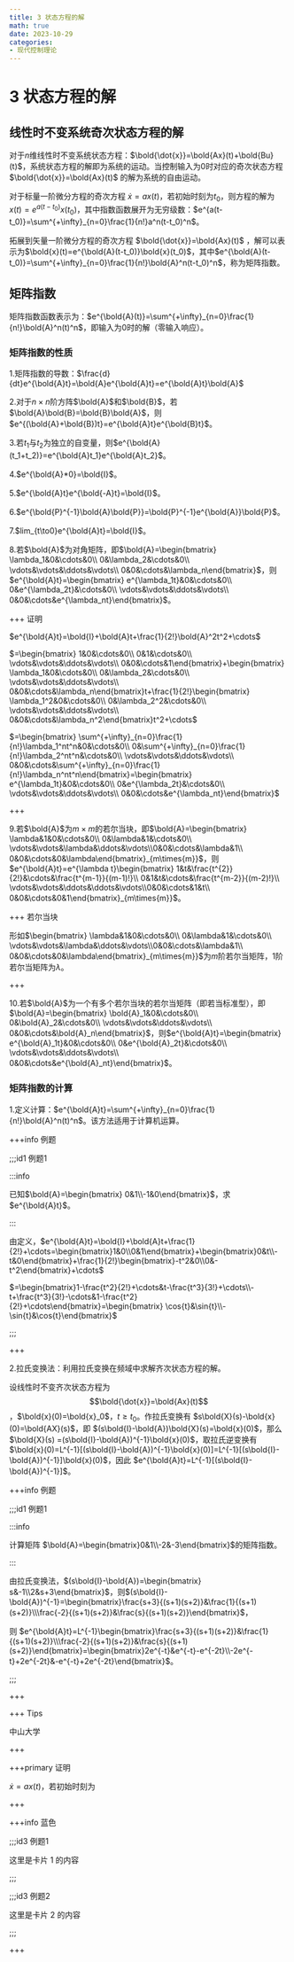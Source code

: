 ```yaml
---
title: 3 状态方程的解
math: true
date: 2023-10-29
categories:
- 现代控制理论
---
```


# 3 状态方程的解

## 线性时不变系统奇次状态方程的解

对于$n$维线性时不变系统状态方程：$\bold{\dot{x}}=\bold{Ax}(t)+\bold{Bu}(t)$，系统状态方程的解即为系统的运动。当控制输入为$0$时对应的奇次状态方程 $\bold{\dot{x}}=\bold{Ax}(t)$ 的解为系统的自由运动。

对于标量一阶微分方程的奇次方程 $\dot{x}=ax(t)$，若初始时刻为$t_0$，则方程的解为$x(t)=e^{a(t-t_0)}x(t_0)$，其中指数函数展开为无穷级数：$e^{a(t-t_0)}=\sum^{+\infty}_{n=0}\frac{1}{n!}a^n(t-t_0)^n$。

拓展到矢量一阶微分方程的奇次方程 $\bold{\dot{x}}=\bold{Ax}(t)$ ，解可以表示为$\bold{x}(t)=e^{\bold{A}(t-t_0)}\bold{x}(t_0)$，其中$e^{\bold{A}(t-t_0)}=\sum^{+\infty}_{n=0}\frac{1}{n!}\bold{A}^n(t-t_0)^n$，称为矩阵指数。

## 矩阵指数

矩阵指数函数表示为：$e^{\bold{A}(t)}=\sum^{+\infty}_{n=0}\frac{1}{n!}\bold{A}^n(t)^n$，即输入为$0$时的解（零输入响应）。

### 矩阵指数的性质

1.矩阵指数的导数：$\frac{d}{dt}e^{\bold{A}t}=\bold{A}e^{\bold{A}t}=e^{\bold{A}t}\bold{A}$

2.对于$n\times{n}$阶方阵$\bold{A}$和$\bold{B}$，若$\bold{A}\bold{B}=\bold{B}\bold{A}$，则$e^{(\bold{A}+\bold{B})t}=e^{\bold{A}t}e^{\bold{B}t}$。

3.若$t_1$与$t_2$为独立的自变量，则$e^{\bold{A}(t_1+t_2)}=e^{\bold{A}t_1}e^{\bold{A}t_2}$。

4.$e^{\bold{A}*0}=\bold{I}$。

5.$e^{\bold{A}t}e^{\bold{-A}t}=\bold{I}$。

6.$e^{\bold{P}^{-1}\bold{A}\bold{P}}=\bold{P}^{-1}e^{\bold{A}}\bold{P}$。

7.$lim_{t\to0}e^{\bold{A}t}=\bold{I}$。

8.若$\bold{A}$为对角矩阵，即$\bold{A}=\begin{bmatrix} \lambda_1&0&\cdots&0\\ 0&\lambda_2&\cdots&0\\  \vdots&\vdots&\ddots&\vdots\\ 0&0&\cdots&\lambda_n\end{bmatrix}$，则$e^{\bold{A}t}=\begin{bmatrix} e^{\lambda_1t}&0&\cdots&0\\ 0&e^{\lambda_2t}&\cdots&0\\  \vdots&\vdots&\ddots&\vdots\\ 0&0&\cdots&e^{\lambda_nt}\end{bmatrix}$。

+++ 证明

$e^{\bold{A}t}=\bold{I}+\bold{A}t+\frac{1}{2!}\bold{A}^2t^2+\cdots$

$=\begin{bmatrix} 1&0&\cdots&0\\ 0&1&\cdots&0\\  \vdots&\vdots&\ddots&\vdots\\ 0&0&\cdots&1\end{bmatrix}+\begin{bmatrix} \lambda_1&0&\cdots&0\\ 0&\lambda_2&\cdots&0\\  \vdots&\vdots&\ddots&\vdots\\ 0&0&\cdots&\lambda_n\end{bmatrix}t+\frac{1}{2!}\begin{bmatrix} \lambda_1^2&0&\cdots&0\\ 0&\lambda_2^2&\cdots&0\\  \vdots&\vdots&\ddots&\vdots\\ 0&0&\cdots&\lambda_n^2\end{bmatrix}t^2+\cdots$

$=\begin{bmatrix} \sum^{+\infty}_{n=0}\frac{1}{n!}\lambda_1^nt^n&0&\cdots&0\\ 0&\sum^{+\infty}_{n=0}\frac{1}{n!}\lambda_2^nt^n&\cdots&0\\  \vdots&\vdots&\ddots&\vdots\\ 0&0&\cdots&\sum^{+\infty}_{n=0}\frac{1}{n!}\lambda_n^nt^n\end{bmatrix}=\begin{bmatrix} e^{\lambda_1t}&0&\cdots&0\\ 0&e^{\lambda_2t}&\cdots&0\\  \vdots&\vdots&\ddots&\vdots\\ 0&0&\cdots&e^{\lambda_nt}\end{bmatrix}$

+++

9.若$\bold{A}$为$m\times{m}$的若尔当块，即$\bold{A}=\begin{bmatrix} \lambda&1&0&\cdots&0\\ 0&\lambda&1&\cdots&0\\  \vdots&\vdots&\lambda&\ddots&\vdots\\0&0&\cdots&\lambda&1\\ 0&0&\cdots&0&\lambda\end{bmatrix}_{m\times{m}}$，则$e^{\bold{A}t}=e^{\lambda t}\begin{bmatrix} 1&t&\frac{t^{2}}{2!}&\cdots&\frac{t^{m-1}}{(m-1)!}\\ 0&1&t&\cdots&\frac{t^{m-2}}{(m-2)!}\\  \vdots&\vdots&\ddots&\ddots&\vdots\\0&0&\cdots&1&t\\ 0&0&\cdots&0&1\end{bmatrix}_{m\times{m}}$。

+++ 若尔当块

形如$\begin{bmatrix} \lambda&1&0&\cdots&0\\ 0&\lambda&1&\cdots&0\\  \vdots&\vdots&\lambda&\ddots&\vdots\\0&0&\cdots&\lambda&1\\ 0&0&\cdots&0&\lambda\end{bmatrix}_{m\times{m}}$为$m$阶若尔当矩阵，1阶若尔当矩阵为$\lambda$。

+++

10.若$\bold{A}$为一个有多个若尔当块的若尔当矩阵（即若当标准型），即$\bold{A}=\begin{bmatrix} \bold{A}_1&0&\cdots&0\\ 0&\bold{A}_2&\cdots&0\\  \vdots&\vdots&\ddots&\vdots\\ 0&0&\cdots&\bold{A}_n\end{bmatrix}$，则$e^{\bold{A}t}=\begin{bmatrix} e^{\bold{A}_1t}&0&\cdots&0\\ 0&e^{\bold{A}_2t}&\cdots&0\\  \vdots&\vdots&\ddots&\vdots\\ 0&0&\cdots&e^{\bold{A}_nt}\end{bmatrix}$。

### 矩阵指数的计算

1.定义计算：$e^{\bold{A}t}=\sum^{+\infty}_{n=0}\frac{1}{n!}\bold{A}^n(t)^n$。该方法适用于计算机运算。

+++info  例题

;;;id1 例题1

:::info 

已知$\bold{A}=\begin{bmatrix} 0&1\\-1&0\end{bmatrix}$，求$e^{\bold{A}t}$。

:::

由定义，$e^{\bold{A}t}=\bold{I}+\bold{A}t+\frac{1}{2!}+\cdots=\begin{bmatrix}1&0\\0&1\end{bmatrix}+\begin{bmatrix}0&t\\-t&0\end{bmatrix}+\frac{1}{2!}\begin{bmatrix}-t^2&0\\0&-t^2\end{bmatrix}+\cdots$

$=\begin{bmatrix}1-\frac{t^2}{2!}+\cdots&t-\frac{t^3}{3!}+\cdots\\-t+\frac{t^3}{3!}-\cdots&1-\frac{t^2}{2!}+\cdots\end{bmatrix}=\begin{bmatrix} \cos{t}&\sin{t}\\-\sin{t}&\cos{t}\end{bmatrix}$

;;; 

+++

2.拉氏变换法：利用拉氏变换在频域中求解齐次状态方程的解。

设线性时不变齐次状态方程为 $$\bold{\dot{x}}=\bold{Ax}(t)$$，$\bold{x}(0)=\bold{x}_0$，$t\geq{t_0}$。作拉氏变换有 $s\bold{X}(s)-\bold{x}(0)=\bold{AX}(s)$，即 $(s\bold{I}-\bold{A})\bold{X}(s)=\bold{x}(0)$，那么 $\bold{X}(s) =(s\bold{I}-\bold{A})^{-1}\bold{x}(0)$，取拉氏逆变换有 $\bold{x}(0)=L^{-1}[(s\bold{I}-\bold{A})^{-1}\bold{x}(0)]=L^{-1}[(s\bold{I}-\bold{A})^{-1}]\bold{x}(0)$，因此 $e^{\bold{A}t}=L^{-1}[(s\bold{I}-\bold{A})^{-1}]$。

+++info 例题

;;;id1 例题1

:::info

计算矩阵 $\bold{A}=\begin{bmatrix}0&1\\-2&-3\end{bmatrix}$的矩阵指数。

:::

由拉氏变换法，$(s\bold{I}-\bold{A})=\begin{bmatrix} s&-1\\2&s+3\end{bmatrix}$，则$(s\bold{I}-\bold{A})^{-1}=\begin{bmatrix}\frac{s+3}{(s+1)(s+2)}&\frac{1}{(s+1)(s+2)}\\\frac{-2}{(s+1)(s+2)}&\frac{s}{(s+1)(s+2)}\end{bmatrix}$，

则 $e^{\bold{A}t}=L^{-1}\begin{bmatrix}\frac{s+3}{(s+1)(s+2)}&\frac{1}{(s+1)(s+2)}\\\frac{-2}{(s+1)(s+2)}&\frac{s}{(s+1)(s+2)}\end{bmatrix}=\begin{bmatrix}2e^{-t}&e^{-t}-e^{-2t}\\-2e^{-t}+2e^{-2t}&-e^{-t}+2e^{-2t}\end{bmatrix}$。

;;;

+++





















+++ Tips

中山大学

+++



+++primary 证明

$\dot{x}=ax(t)$，若初始时刻为

+++



+++info  蓝色 

;;;id3 例题1

这里是卡片 1 的内容 

;;; 

;;;id3 例题2

这里是卡片 2 的内容 

;;; 

+++